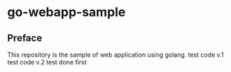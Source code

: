 # go-webapp-sample



## Preface
This repository is the sample of web application using golang.
test code v.1
test code v.2
test done first
